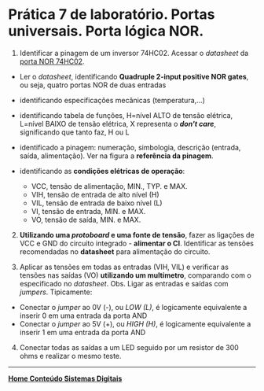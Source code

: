 # Prática 7 de laboratório. Portas universais. Porta lógica NOR.

1. Identificar a pinagem de um inversor 74HC02. Acessar o  *datasheet* da [porta NOR 74HC02](https://github.com/claytonjasilva/claytonjasilva.github.io/blob/main/sisdig_aulas/sistemas_digitais_datasheet_SN74HC02N_Texas.pdf).

- Ler o *datasheet*, identificando **Quadruple 2-input positive NOR gates**, ou seja, quatro portas NOR de duas entradas
- identificando especificações mecânicas (temperatura,...)
- identificando tabela de funções, H=nível ALTO de tensão elétrica, L=nível BAIXO de tensão elétrica, X representa o ***don't care***, significando que tanto faz, H ou L
- identificado a pinagem: numeração, simbologia, descrição (entrada, saída, alimentação). Ver na figura a **referência da pinagem**.
- identificando as **condições elétricas de operação**:

  - VCC, tensão de alimentação, MIN., TYP. e MAX.
  - VIH, tensão de entrada de alto nível (H)
  - VIL, tensão de entrada de baixo nível (L)
  - VI, tensão de entrada, MIN. e MAX.
  - VO, tensão de saída, MIN. e MAX.
  
2. **Utilizando uma *protoboard* e uma fonte de tensão**, fazer as ligações de VCC e GND do circuito integrado - **alimentar o CI**. Identificar as tensões recomendadas no **datasheet** para alimentação do circuito.

3. Aplicar as tensões em todas as entradas (VIH, VIL) e verificar as tensões nas saídas (VO) **utilizando um multímetro**, comparando com o especificado no *datasheet*. Obs. Ligar as entradas e saídas com *jumpers*. Tipicamente:

- Conectar o *jumper* ao 0V (-), ou *LOW (L)*, é logicamente equivalente a inserir 0 em uma entrada da porta AND  
- Conectar o *jumper* ao 5V (+), ou *HIGH (H)*, é logicamente equivalente a inserir 1 em uma entrada da porta AND

4. Conectar todas as saídas a um LED seguido por um resistor de 300 ohms e realizar o mesmo teste.

 ___
**[Home Conteúdo Sistemas Digitais](https://github.com/claytonjasilva/claytonjasilva.github.io/blob/main/sisdig_aulas.md)**  
